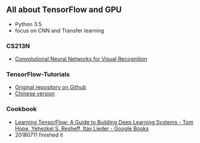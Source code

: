 ## All about TensorFlow and GPU

- Python 3.5
- focus on CNN and Transfer learning

### CS213N

- [Convolutional Neural Networks for Visual Recognition](https://cs231n.github.io)

### TensorFlow-Tutorials
- [Original repository on Github](https://github.com/Hvass-Labs/TensorFlow-Tutorials)
- [Chinese version](https://zhuanlan.zhihu.com/p/26719471)



### Cookbook
- [Learning TensorFlow: A Guide to Building Deep Learning Systems \- Tom Hope, Yehezkel S\. Resheff, Itay Lieder \- Google Books](https://books.google.com/books/about/Learning_TensorFlow.html?id=sUowDwAAQBAJ&printsec=frontcover&source=kp_read_button#v=onepage&q&f=false)
- 20180711 finished it 

